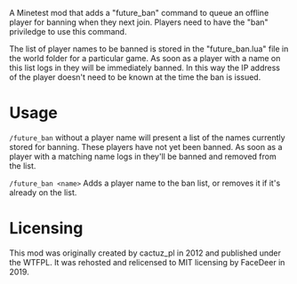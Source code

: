 A Minetest mod that adds a "future_ban" command to queue an offline player for banning when they next join. Players need to have the "ban" priviledge to use this command.

The list of player names to be banned is stored in the "future_ban.lua" file in the world folder for a particular game. As soon as a player with a name on this list logs in they will be immediately banned. In this way the IP address of the player doesn't need to be known at the time the ban is issued.

# Usage

``/future_ban`` without a player name will present a list of the names currently stored for banning. These players have not yet been banned. As soon as a player with a matching name logs in they'll be banned and removed from the list.

``/future_ban <name>`` Adds a player name to the ban list, or removes it if it's already on the list.

# Licensing

This mod was originally created by cactuz_pl in 2012 and published under the WTFPL. It was rehosted and relicensed to MIT licensing by FaceDeer in 2019.